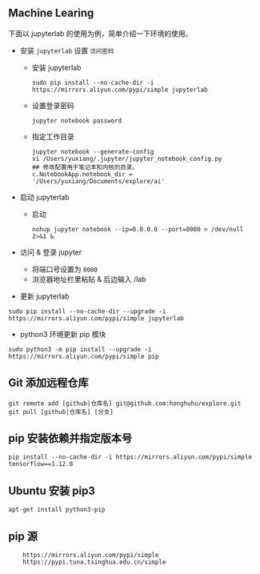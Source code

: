 ## Machine Learing

下面以 jupyterlab 的使用为例，简单介绍一下环境的使用。

- 安装 `jupyterlab`  设置 `访问密码`
    - 安装 jupyterlab
        ```
        sudo pip install --no-cache-dir -i https://mirrors.aliyun.com/pypi/simple jupyterlab
        ```
    - 设置登录密码
        ```
        jupyter notebook password
        ```
    - 指定工作目录
        ```
        jupyter notebook --generate-config
        vi /Users/yuxiang/.jupyter/jupyter_notebook_config.py 
        ## 修改配置用于笔记本和内核的目录。
        c.NotebookApp.notebook_dir = '/Users/yuxiang/Documents/explore/ai'
        ```

- 启动 jupyterlab
    - 启动
        ```
        nohup jupyter notebook --ip=0.0.0.0 --port=8080 > /dev/null 2>&1 &
        ```
 
- 访问 & 登录 jupyter
    - 将端口号设置为 `8080`
    - 浏览器地址栏里粘贴 & 后边输入 /lab

- 更新 jupyterlab
```shell
sudo pip install --no-cache-dir --upgrade -i https://mirrors.aliyun.com/pypi/simple jupyterlab 
```
- python3 环境更新 pip 模块
```shell
sudo python3 -m pip install --upgrade -i https://mirrors.aliyun.com/pypi/simple pip
```

## Git 添加远程仓库
```shell
git remote add [github|仓库名] git@github.com:honghuhu/explore.git
git pull [github|仓库名] [分支]
```

## pip 安装依赖并指定版本号
```shell
pip install --no-cache-dir -i https://mirrors.aliyun.com/pypi/simple tensorflow==1.12.0
```

## Ubuntu 安装 pip3
```shell
apt-get install python3-pip
```

## pip 源
```
    https://mirrors.aliyun.com/pypi/simple
    https://pypi.tuna.tsinghua.edu.cn/simple
```
